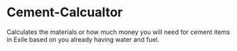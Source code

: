 # Cement-Calcualtor
Calculates the materials or how much money you will need for cement items in Exile based on you already having water and fuel.
